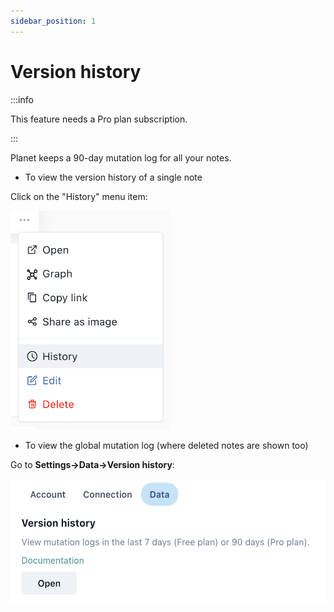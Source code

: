 ```yaml
---
sidebar_position: 1
---
```


# Version history

:::info

This feature needs a Pro plan subscription.

:::

Planet keeps a 90-day mutation log for all your notes.

- To view the version history of a single note

Click on the "History" menu item:

<img alt="menu" src="/img/version-history-menu-1.png" height="350px" />

- To view the global mutation log (where deleted notes are shown too)

Go to **Settings->Data->Version history**:

<img alt="settings" src="/img/version-history-global-settings-1.png" height="200px" />
